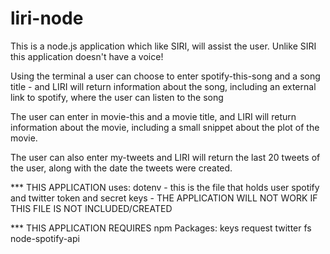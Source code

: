# liri-node

This is a node.js application which like SIRI, will assist the user. Unlike SIRI this application doesn't have a voice!

Using the terminal a user can choose to enter spotify-this-song and a song title - and LIRI will return information about the song, including an external link to spotify, where the user can listen to the song

The user can enter in movie-this and a movie title, and LIRI will return information about the movie, including a small snippet about the plot of the movie.

The user can also enter my-tweets and LIRI will return the last 20 tweets of the user, along with the date the tweets were created.

*** THIS APPLICATION uses: 
dotenv - this is the file that holds user spotify and twitter token and secret keys - THE APPLICATION WILL NOT WORK IF THIS FILE IS NOT INCLUDED/CREATED


*** THIS APPLICATION REQUIRES npm Packages:
keys
request
twitter
fs
node-spotify-api

